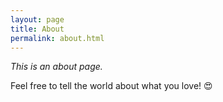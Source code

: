 ```yaml
---
layout: page
title: About
permalink: about.html
---
```


*This is an about page.*

Feel free to tell the world about what you love! 😍
